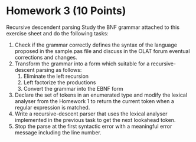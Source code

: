 # Homework 3 (10 Points)

Recursive descendent parsing Study the BNF grammar attached to this exercise
sheet and do the following tasks:

1. Check if the grammar correctly defines the syntax of the language proposed
   in the sample.pas file and discuss in the OLAT forum eventual corrections
   and changes.
2. Transform the grammar into a form which suitable for a recursive-descent
   parsing as follows:
    1. Eliminate the left recursion
    2. Left factorize the productions
    3. Convert the grammar into the EBNF form
3. Declare the set of tokens in an enumerated type and modify the lexical
   analyser from the Homework 1 to return the current token when a regular
   expression is matched.
4. Write a recursive-descent parser that uses the lexical analyser implemented
   in the previous task to get the next lookahead token.
5. Stop the parse at the first syntactic error with a meaningful error message
   including the line number.
